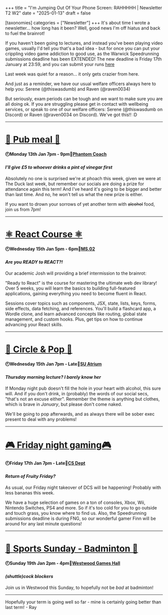 +++
title = "I'm Jumping Out Of Your Phone Screen: RAHHHHH | Newsletter T2 W2"
date = "2025-01-13"
draft = false

[taxonomies]
categories = ["Newsletter"]
+++
It's about time I wrote a newsletter... how long has it been? Well, good news I'm off hiatus and back to fuel the brainrot!

If you haven't been going to lectures, and instead you've been playing video games, usually I'd tell you that's a bad idea - but for once you can put your crippling video game addiction to good use, as the Warwick Speedrunning submissions deadline has been EXTENDED! The new deadline is Friday 17th January at 23:59, and you can submit your runs [here](https://oengus.io/marathon/wasd2025)

Last week was quiet for a reason... it only gets crazier from here.

And just as a reminder, we have our usual welfare officers always here to help you: Serene (@thiswasdumb) and Raven (@raven0034) 

But seriously, exam periods can be tough and we want to make sure you are all doing ok. If you are struggling please get in contact with wellbeing services, or speak to one of our welfare officers: Serene (@thiswasdumb on Discord) or Raven (@raven0034 on Discord). We've got this!! :D

--------------------------------------------------------------------------

# [🍔 Pub meal 🍔](https://uwcs.co.uk/events/t2/repeat/pub-coach/)

#### 🕘Monday 13th Jan 7pm - 9pm📍[Phantom Coach](https://goo.gl/maps/wAptxmC4L7uajZEPA)
#### *I'll give £5 to whoever drinks a pint of vinegar first*

Absolutely no one is surprised we're at phoach this week, given we were at The Duck last week, but remember our socials are doing a prize for attendance again this term! And I've heard it's going to be bigger and better than last time. And no, he won't tell us what the new prize is either.

If you want to drown your sorrows of yet another term with ~~alcohol~~ food, join us from 7pm!

--------------------------------------------------------------------------

# [⚛️ React Course ⚛️](https://uwcs.co.uk/events/t2/w2/react/)

#### 🕘Wednesday 15th Jan 5pm - 6pm📍[MS.02](https://campus.warwick.ac.uk/?slid=40879)
#### *Are you READY to REACT?!*

Our academic Josh will providing a brief intermission to the brainrot:

"Ready to React" is the course for mastering the ultimate web dev library! Over 5 weeks, you will learn the basics to building full-featured applications, gaining everything you need to become fluent in React.

Sessions cover topics such as components, JSX, state, lists, keys, forms, side effects, data fetching, and references. You'll build a flashcard app, a Wordle clone, and learn advanced concepts like routing, global state management, and custom hooks. Plus, get tips on how to continue advancing your React skills.

--------------------------------------------------------------------------

# [🍺 Circle & Pop 🍺](https://uwcs.co.uk/events/t2/w2/circle/)

#### 🕘Wednesday 15th Jan 7pm - Late📍[SU Atrium](https://campus.warwick.ac.uk/?slid=24002)
#### *Thursday morning lecture? I barely know her*

If Monday night pub doesn't fill the hole in your heart with alcohol, this sure will. And if you don't drink, in (probably) the words of our social secs, "that's not an excuse either". Remember the theme is anything but clothes, which is brave in *January*, but please don't come naked.

We'll be going to pop afterwards, and as always there will be sober exec present to deal with any problems!

--------------------------------------------------------------------------


# [🎮 Friday night gaming🎮](https://uwcs.co.uk/events/t3/w4/fng/)

#### 🕘Friday 17th Jan 7pm - Late📍[CS Dept](https://campus.warwick.ac.uk/?slid=23888)
#### *Return of Fruity Friday?*

As usual, our Friday night takeover of DCS will be happening! Probably with less bananas this week.

We have a huge selection of games on a ton of consoles, Xbox, Wii, Nintendo Switches, PS4 and more. So if it's too cold for you to go outside and touch grass, you know where to find us. Also, the Speedrunning submissions deadline is during FNG, so our wonderful gamer Finn will be around for any last minute questions! 

--------------------------------------------------------------------------

# [🏸 Sports Sunday - Badminton 🏸](https://uwcs.co.uk/events/t2/w2/sports-sunday-badmington/)

#### 🕘Sunday 19th Jan 2pm - 4pm📍[Westwood Games Hall](https://campus.warwick.ac.uk/?slid=41357)
#### *(shuttle)cock blockers*

Join us in Westwood this Sunday, to hopefully not be *bad* at badminton! 

--------------------------------------------------------------------------

Hopefully your term is going well so far - mine is certainly going better than last term! - Ray
